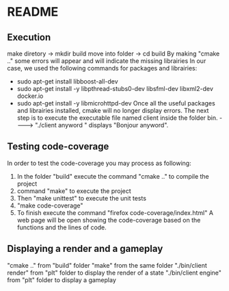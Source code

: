 # README
## Execution 
make diretory -> mkdir build
move into folder -> cd build
By making "cmake .." some errors will appear and will indicate the missing librairies
In our case, we used the following commands for packages and librairies:
  - sudo apt-get install libboost-all-dev
  - sudo apt-get install -y libpthread-stubs0-dev libsfml-dev libxml2-dev docker.io
  - sudo apt-get install -y libmicrohttpd-dev
Once all the useful packages and librairies installed,  cmake will no longer 
display errors.
The next step is to execute the executable file named client inside the folder bin.
----> "./client anyword " displays "Bonjour anyword".

## Testing code-coverage
In order to test the code-coverage you may process as following:
1) In the folder "build" execute the command "cmake .." to compile the project
2) command "make" to execute the project
3) Then "make unittest" to execute the unit tests
4) "make code-coverage"
5) To finish execute the command "firefox code-coverage/index.html"
A web page will be open showing the code-coverage based on the functions and the lines of code.

## Displaying a render and a gameplay 
"cmake .." from "build" folder
"make" from the same folder
"./bin/client render" from  "plt" folder to display the render of a state 
"./bin/client engine" from "plt" folder to display a gameplay 







